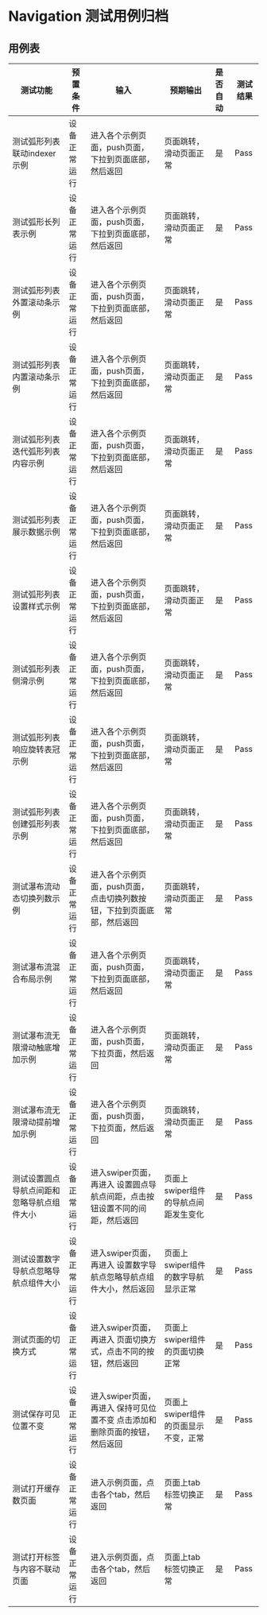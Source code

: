 # Navigation 测试用例归档

## 用例表

| 测试功能                  | 预置条件       | 输入                                        | 预期输出                  | 是否自动 | 测试结果 |
|-----------------------| -------------- |-------------------------------------------|-----------------------| :------- | -------- |
| 测试弧形列表联动indexer示例     | 设备正常运行   | 进入各个示例页面，push页面，下拉到页面底部，然后返回              | 页面跳转，滑动页面正常           | 是       | Pass     |
| 测试弧形长列表示例             | 设备正常运行 | 进入各个示例页面，push页面，下拉到页面底部，然后返回              | 页面跳转，滑动页面正常           | 是       | Pass     |
| 测试弧形列表外置滚动条示例         | 设备正常运行 | 进入各个示例页面，push页面，下拉到页面底部，然后返回              | 页面跳转，滑动页面正常           | 是       | Pass     |
| 测试弧形列表内置滚动条示例         | 设备正常运行   | 进入各个示例页面，push页面，下拉到页面底部，然后返回              | 页面跳转，滑动页面正常           | 是       | Pass     |
| 测试弧形列表迭代弧形列表内容示例      | 设备正常运行 | 进入各个示例页面，push页面，下拉到页面底部，然后返回              | 页面跳转，滑动页面正常           | 是       | Pass     |
| 测试弧形列表展示数据示例          | 设备正常运行 | 进入各个示例页面，push页面，下拉到页面底部，然后返回              | 页面跳转，滑动页面正常           | 是       | Pass     |
| 测试弧形列表设置样式示例          | 设备正常运行 | 进入各个示例页面，push页面，下拉到页面底部，然后返回              | 页面跳转，滑动页面正常           | 是       | Pass     |
| 测试弧形列表侧滑示例            | 设备正常运行 | 进入各个示例页面，push页面，下拉到页面底部，然后返回              | 页面跳转，滑动页面正常           | 是       | Pass     |
| 测试弧形列表响应旋转表冠示例        | 设备正常运行 | 进入各个示例页面，push页面，下拉到页面底部，然后返回              | 页面跳转，滑动页面正常           | 是       | Pass     |
| 测试弧形列表创建弧形列表示例        | 设备正常运行 | 进入各个示例页面，push页面，下拉到页面底部，然后返回              | 页面跳转，滑动页面正常           | 是       | Pass     |
| 测试瀑布流动态切换列数示例         | 设备正常运行 | 进入各个示例页面，push页面，点击切换列数按钮，下拉到页面底部，然后返回     | 页面跳转，滑动页面正常           | 是       | Pass     |
| 测试瀑布流混合布局示例           | 设备正常运行 | 进入各个示例页面，push页面，下拉到页面底部，然后返回              | 页面跳转，滑动页面正常           | 是       | Pass     |
| 测试瀑布流无限滑动触底增加示例       | 设备正常运行 | 进入各个示例页面，push页面，下拉页面，然后返回                 | 页面跳转，滑动页面正常           | 是       | Pass     |
| 测试瀑布流无限滑动提前增加示例       | 设备正常运行 | 进入各个示例页面，push页面，下拉页面，然后返回                 | 页面跳转，滑动页面正常           | 是       | Pass     |
| 测试设置圆点导航点间距和忽略导航点组件大小 | 设备正常运行 | 进入swiper页面，再进入 设置圆点导航点间距，点击按钮设置不同的间距，然后返回 | 页面上swiper组件的导航点间距发生变化 | 是       | Pass     |
| 测试设置数字导航点忽略导航点组件大小    | 设备正常运行 | 进入swiper页面，再进入 设置数字导航点忽略导航点组件大小，然后返回      | 页面上swiper组件的数字导航显示正常  | 是       | Pass     |
| 测试页面的切换方式             | 设备正常运行 | 进入swiper页面，再进入 页面切换方式，点击不同的按钮，然后返回        | 页面上swiper组件的页面切换正常    | 是       | Pass     |
| 测试保存可见位置不变            | 设备正常运行 | 进入swiper页面，再进入 保持可见位置不变 点击添加和删除页面的按钮，然后返回 | 页面上swiper组件的页面显示不变，正常 | 是       | Pass     |
| 测试打开缓存数页面             | 设备正常运行 | 进入示例页面，点击各个tab，然后返回                            | 页面上tab标签切换正常          | 是       | Pass     |
| 测试打开标签与内容不联动页面        | 设备正常运行 | 进入示例页面，点击各个tab，然后返回 | 页面上tab标签切换正常 | 是       | Pass     |
